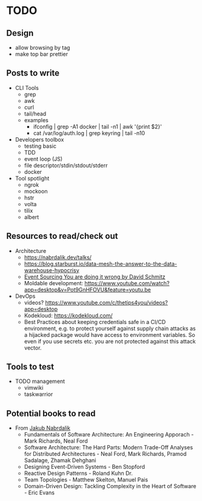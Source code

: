 # TODO

## Design

- allow browsing by tag
- make top bar prettier

## Posts to write

- CLI Tools
  - grep
  - awk
  - curl
  - tail/head
  - examples
    - ifconfig | grep -A1 docker | tail -n1 | awk '{print $2}'
    - cat /var/log/auth.log | grep keyring | tail -n10
- Developers toolbox
  - testing basic
  - TDD
  - event loop (JS)
  - file descriptor/stdin/stdout/stderr
  - docker
- Tool spotlight
  - ngrok
  - mockoon
  - hstr
  - volta
  - tilix
  - albert

## Resources to read/check out

- Architecture
  - https://nabrdalik.dev/talks/
  - https://blog.starburst.io/data-mesh-the-answer-to-the-data-warehouse-hypocrisy
  - [Event Sourcing You are doing it wrong by David Schmitz](https://www.youtube.com/watch?v=GzrZworHpIk)
  - Moldable development: https://www.youtube.com/watch?app=desktop&v=Pot9GnHFOVU&feature=youtu.be
- DevOps
  - videos? https://www.youtube.com/c/thetips4you/videos?app=desktop
  - Kodekloud: https://kodekloud.com/
  - Best Practices about keeping credentials safe in a CI/CD environment, e.g. to protect yourself against supply chain attacks as a hijacked package would have access to environment variables. So even if you use secrets etc. you are not protected against this attack vector.

## Tools to test

- TODO management
  - vimwiki
  - taskwarrior

## Potential books to read

- From [Jakub Nabrdalik](https://jakubn.gitlab.io/wish-i-knew-architecture/#66)
  - Fundamentals of Software Architecture: An Engineering Apporach - Mark Richards, Neal Ford
  - Software Architecture: The Hard Parts: Modern Trade-Off Analyses for Distributed Architectures - Neal Ford, Mark Richards, Pramod Sadalage, Zhamak Dehghani
  - Designing Event-Driven Systems - Ben Stopford
  - Reactive Design Patterns - Roland Kuhn Dr.
  - Team Topologies - Matthew Skelton, Manuel Pais
  - Domain-Driven Design: Tackling Complexity in the Heart of Software - Eric Evans
